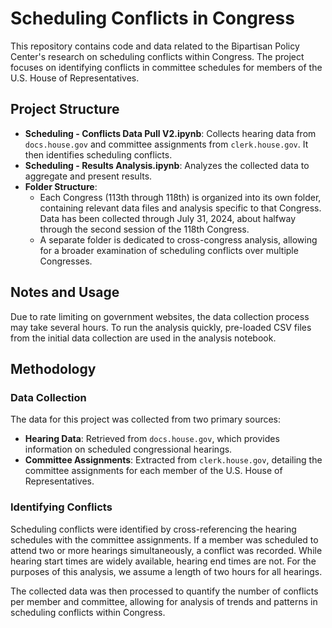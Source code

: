 # Scheduling Conflicts in Congress

This repository contains code and data related to the Bipartisan Policy Center's research on scheduling conflicts within Congress. The project focuses on identifying conflicts in committee schedules for members of the U.S. House of Representatives.

## Project Structure

- **Scheduling - Conflicts Data Pull V2.ipynb**: Collects hearing data from `docs.house.gov` and committee assignments from `clerk.house.gov`. It then identifies scheduling conflicts.
- **Scheduling - Results Analysis.ipynb**: Analyzes the collected data to aggregate and present results.
- **Folder Structure**:
  - Each Congress (113th through 118th) is organized into its own folder, containing relevant data files and analysis specific to that Congress. Data has been collected through July 31, 2024, about halfway through the second session of the 118th Congress.
  - A separate folder is dedicated to cross-congress analysis, allowing for a broader examination of scheduling conflicts over multiple Congresses.

## Notes and Usage

Due to rate limiting on government websites, the data collection process may take several hours. To run the analysis quickly, pre-loaded CSV files from the initial data collection are used in the analysis notebook.

## Methodology

### Data Collection
The data for this project was collected from two primary sources:
- **Hearing Data**: Retrieved from `docs.house.gov`, which provides information on scheduled congressional hearings.
- **Committee Assignments**: Extracted from `clerk.house.gov`, detailing the committee assignments for each member of the U.S. House of Representatives.

### Identifying Conflicts
Scheduling conflicts were identified by cross-referencing the hearing schedules with the committee assignments. If a member was scheduled to attend two or more hearings simultaneously, a conflict was recorded. While hearing start times are widely available, hearing end times are not. For the purposes of this analysis, we assume a length of two hours for all hearings.

The collected data was then processed to quantify the number of conflicts per member and committee, allowing for analysis of trends and patterns in scheduling conflicts within Congress.
